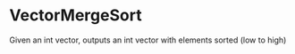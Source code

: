 VectorMergeSort
===============

Given an int vector, outputs an int vector with elements sorted (low to high)
